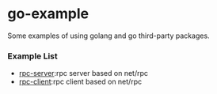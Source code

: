 # go-example

Some examples of using golang and go third-party packages.

### Example List

- [rpc-server](/rpc-server):rpc server based on net/rpc
- [rpc-client](/rpc-client):rpc client based on net/rpc